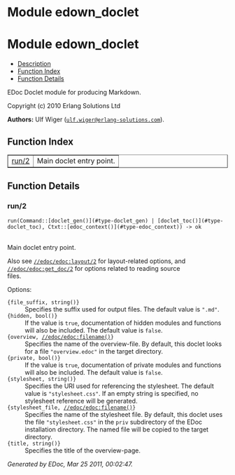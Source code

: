 Module edown_doclet
===================


<h1>Module edown_doclet</h1>

* [Description](#description)
* [Function Index](#index)
* [Function Details](#functions)


EDoc Doclet module for producing Markdown.



Copyright (c) 2010 Erlang Solutions Ltd

__Authors:__ Ulf Wiger ([`ulf.wiger@erlang-solutions.com`](mailto:ulf.wiger@erlang-solutions.com)).

<h2><a name="index">Function Index</a></h2>



<table width="100%" border="1" cellspacing="0" cellpadding="2" summary="function index"><tr><td valign="top"><a href="#run-2">run/2</a></td><td>Main doclet entry point.</td></tr></table>




<h2><a name="functions">Function Details</a></h2>


<a name="run-2"></a>

<h3>run/2</h3>





`run(Command::[doclet_gen()](#type-doclet_gen) | [doclet_toc()](#type-doclet_toc), Ctxt::[edoc_context()](#type-edoc_context)) -> ok`
<br></br>






Main doclet entry point.



Also see [`//edoc/edoc:layout/2`](http://www.erlang.org/doc/man/edoc.html#layout-2) for layout-related options, and
[`//edoc/edoc:get_doc/2`](http://www.erlang.org/doc/man/edoc.html#get_doc-2) for options related to reading source  
files.

Options:



<dt><code>{file_suffix, string()}</code>
</dt>




<dd>Specifies the suffix used for output files. The default value is
<code>".md"</code>.
</dd>




<dt><code>{hidden, bool()}</code>
</dt>




<dd>If the value is <code>true</code>, documentation of hidden modules and
functions will also be included. The default value is <code>false</code>.
</dd>




<dt><code>{overview, <a href="http://www.erlang.org/doc/man/edoc.html#type-filename">//edoc/edoc:filename()</a>}</code>
</dt>




<dd>Specifies the name of the overview-file. By default, this doclet
looks for a file <code>"overview.edoc"</code> in the target directory.
</dd>




<dt><code>{private, bool()}</code>
</dt>




<dd>If the value is <code>true</code>, documentation of private modules and
functions will also be included. The default value is <code>false</code>.
</dd>




<dt><code>{stylesheet, string()}</code>
</dt>




<dd>Specifies the URI used for referencing the stylesheet. The
default value is <code>"stylesheet.css"</code>. If an empty string is
specified, no stylesheet reference will be generated.
</dd>




<dt><code>{stylesheet_file, <a href="http://www.erlang.org/doc/man/edoc.html#type-filename">//edoc/edoc:filename()</a>}</code>
</dt>




<dd>Specifies the name of the stylesheet file. By default, this
doclet uses the file <code>"stylesheet.css"</code> in the <code>priv</code>
subdirectory of the EDoc installation directory. The named file
will be copied to the target directory.
</dd>




<dt><code>{title, string()}</code>
</dt>




<dd>Specifies the title of the overview-page.
</dd>




_Generated by EDoc, Mar 25 2011, 00:02:47._